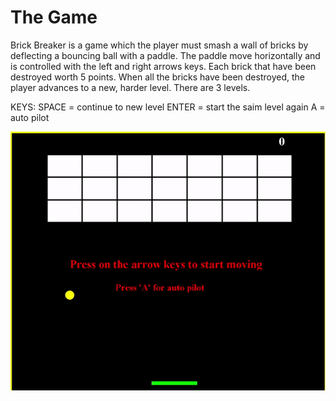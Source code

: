 # The Game
Brick Breaker is a game which the player must smash a wall of bricks by deflecting a bouncing ball with a paddle.
The paddle move horizontally and is controlled with the left and right arrows keys. 
Each brick that have been destroyed worth 5 points.
When all the bricks have been destroyed, the player advances to a new, harder level. There are 3 levels.

KEYS:
SPACE = continue to new level
ENTER = start the saim level again
A = auto pilot

![Alt Text](resources/normalGame.gif)